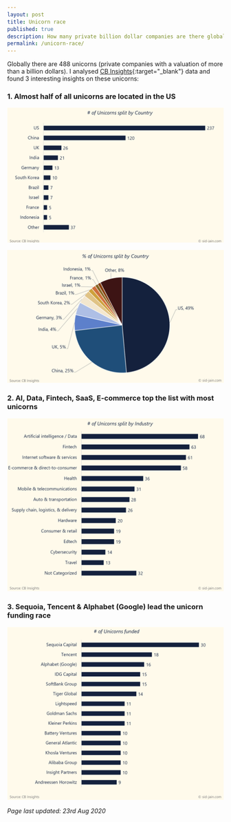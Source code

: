 ```yaml
---
layout: post
title: Unicorn race
published: true
description: How many private billion dollar companies are there globally? Where are they located? What industries are they in? Who funds them? 
permalink: /unicorn-race/
---
```


Globally there are 488 unicorns (private companies with a valuation of more than a billion dollars). I analysed [CB Insights](https://www.cbinsights.com/research-unicorn-companies){:target="_blank"} data and found 3 interesting insights on these unicorns: 

### **1. Almost half of all unicorns are located in the US** 
![Number of Unicorns Split by Country](/assets/img/no-of-unicorns-split-by-country.png)

![Percentage of Unicorns Split by Country](/assets/img/pct-of-unicorns-split-by-country.png)

### **2. AI, Data, Fintech, SaaS, E-commerce top the list with most unicorns**
![Number of Unicorns Split by Industry](/assets/img/no-of-unicorns-split-by-industry.png)

### **3. Sequoia, Tencent & Alphabet (Google) lead the unicorn funding race** 
![Investors who funded most unicorns](/assets/img/Investors-who-funded-most-unicorns.png)

*Page last updated: 23rd Aug 2020* 


